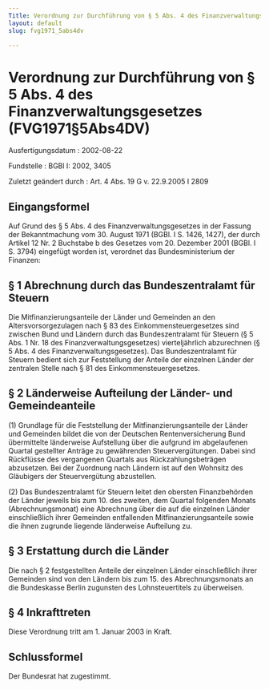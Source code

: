 ```yaml
---
Title: Verordnung zur Durchführung von § 5 Abs. 4 des Finanzverwaltungsgesetzes
layout: default
slug: fvg1971_5abs4dv

---
```


# Verordnung zur Durchführung von § 5 Abs. 4 des Finanzverwaltungsgesetzes (FVG1971§5Abs4DV)

Ausfertigungsdatum
:   2002-08-22

Fundstelle
:   BGBl I: 2002, 3405

Zuletzt geändert durch
:   Art. 4 Abs. 19 G v. 22.9.2005 I 2809


## Eingangsformel

Auf Grund des § 5 Abs. 4 des Finanzverwaltungsgesetzes in der Fassung
der Bekanntmachung vom 30. August 1971 (BGBl. I S. 1426, 1427), der
durch Artikel 12 Nr. 2 Buchstabe b des Gesetzes vom 20. Dezember 2001
(BGBl. I S. 3794) eingefügt worden ist, verordnet das
Bundesministerium der Finanzen:


## § 1 Abrechnung durch das Bundeszentralamt für Steuern

Die Mitfinanzierungsanteile der Länder und Gemeinden an den
Altersvorsorgezulagen nach § 83 des Einkommensteuergesetzes sind
zwischen Bund und Ländern durch das Bundeszentralamt für Steuern (§ 5
Abs. 1 Nr. 18 des Finanzverwaltungsgesetzes) vierteljährlich
abzurechnen (§ 5 Abs. 4 des Finanzverwaltungsgesetzes). Das
Bundeszentralamt für Steuern bedient sich zur Feststellung der Anteile
der einzelnen Länder der zentralen Stelle nach § 81 des
Einkommensteuergesetzes.


## § 2 Länderweise Aufteilung der Länder- und Gemeindeanteile

(1) Grundlage für die Feststellung der Mitfinanzierungsanteile der
Länder und Gemeinden bildet die von der Deutschen Rentenversicherung
Bund übermittelte länderweise Aufstellung über die aufgrund im
abgelaufenen Quartal gestellter Anträge zu gewährenden
Steuervergütungen. Dabei sind Rückflüsse des vergangenen Quartals aus
Rückzahlungsbeträgen abzusetzen. Bei der Zuordnung nach Ländern ist
auf den Wohnsitz des Gläubigers der Steuervergütung abzustellen.

(2) Das Bundeszentralamt für Steuern leitet den obersten
Finanzbehörden der Länder jeweils bis zum 10. des zweiten, dem Quartal
folgenden Monats (Abrechnungsmonat) eine Abrechnung über die auf die
einzelnen Länder einschließlich ihrer Gemeinden entfallenden
Mitfinanzierungsanteile sowie die ihnen zugrunde liegende länderweise
Aufteilung zu.


## § 3 Erstattung durch die Länder

Die nach § 2 festgestellten Anteile der einzelnen Länder
einschließlich ihrer Gemeinden sind von den Ländern bis zum 15. des
Abrechnungsmonats an die Bundeskasse Berlin zugunsten des
Lohnsteuertitels zu überweisen.


## § 4 Inkrafttreten

Diese Verordnung tritt am 1. Januar 2003 in Kraft.


## Schlussformel

Der Bundesrat hat zugestimmt.

